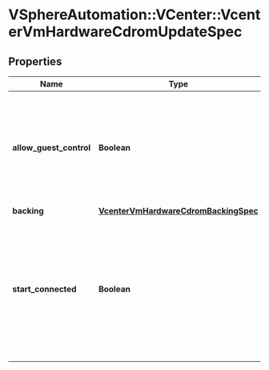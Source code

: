 # VSphereAutomation::VCenter::VcenterVmHardwareCdromUpdateSpec

## Properties
Name | Type | Description | Notes
------------ | ------------- | ------------- | -------------
**allow_guest_control** | **Boolean** | Flag indicating whether the guest can connect and disconnect the device. If unset, the value is unchanged. | [optional] 
**backing** | [**VcenterVmHardwareCdromBackingSpec**](VcenterVmHardwareCdromBackingSpec.md) |  | [optional] 
**start_connected** | **Boolean** | Flag indicating whether the virtual device should be connected whenever the virtual machine is powered on. If unset, the value is unchanged. | [optional] 


